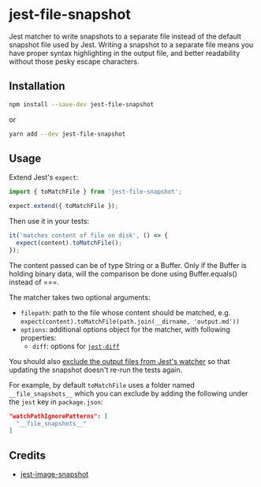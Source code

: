 # jest-file-snapshot

Jest matcher to write snapshots to a separate file instead of the default snapshot file used by Jest. Writing a snapshot to a separate file means you have proper syntax highlighting in the output file, and better readability without those pesky escape characters.

## Installation

```sh
npm install --save-dev jest-file-snapshot
```

or

```sh
yarn add --dev jest-file-snapshot
```

## Usage

Extend Jest's `expect`:

```js
import { toMatchFile } from 'jest-file-snapshot';

expect.extend({ toMatchFile });
```

Then use it in your tests:

```js
it('matches content of file on disk', () => {
  expect(content).toMatchFile();
});
```

The content passed can be of type String or a Buffer. Only if the Buffer is holding binary data, will the comparison be done using Buffer.equals() instead of ===.

The matcher takes two optional arguments:

- `filepath`: path to the file whose content should be matched, e.g. `expect(content).toMatchFile(path.join(__dirname, 'output.md'))`
- `options`: additional options object for the matcher, with following properties:
  - `diff`: options for [`jest-diff`](https://github.com/facebook/jest/tree/master/packages/jest-diff)

You should also [exclude the output files from Jest's watcher](https://jestjs.io/docs/en/configuration#watchpathignorepatterns-array-string) so that updating the snapshot doesn't re-run the tests again.

For example, by default `toMatchFile` uses a folder named `__file_snapshots__` which you can exclude by adding the following under the `jest` key in `package.json`:

```json
"watchPathIgnorePatterns": [
  "__file_snapshots__"
]
```

## Credits

- [jest-image-snapshot](https://github.com/americanexpress/jest-image-snapshot)
